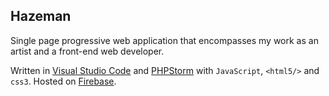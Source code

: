 ## Hazeman

Single page progressive web application that encompasses my work as an artist and a front-end web developer.

Written in [Visual Studio Code](https://code.visualstudio.com/) and [PHPStorm](https://www.jetbrains.com/phpstorm/) with `JavaScript`, `<html5/>` and `css3`. Hosted on [Firebase](https://firebase.google.com/).
